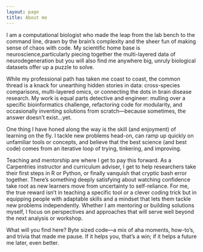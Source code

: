 ```yaml
---
layout: page
title: About me
---
```


I am a computational biologist who made the leap from the lab bench to the command line, drawn by the brain’s complexity and the sheer fun of making sense of chaos with code. My scientific home base is neuroscience,particularly piecing together the multi-layered data of neurodegeneration but you will also find me anywhere big, unruly biological datasets offer up a puzzle to solve.

While my professional path has taken me coast to coast, the common thread is a knack for unearthing hidden stories in data: cross-species comparisons, multi-layered omics, or connecting the dots in brain disease research. My work is equal parts detective and engineer: mulling over a specific bioinformatics challenge, refactoring code for modularity, and occasionally inventing solutions from scratch—because sometimes, the answer doesn’t exist…yet.

One thing I have honed along the way is the skill (and enjoyment) of learning on the fly. I tackle new problems head-on, can ramp up quickly on unfamiliar tools or concepts, and believe that the best science (and best code) comes from an iterative loop of trying, tinkering, and improving.

Teaching and mentorship are where I get to pay this forward. As a Carpentries instructor and curriculum adviser, I get to help researchers take their first steps in R or Python, or finally vanquish that cryptic bash error together. There’s something deeply satisfying about watching confidence take root as new learners move from uncertainty to self-reliance. For me, the true reward isn’t in teaching a specific tool or a clever coding trick but in equipping people with adaptable skills and a mindset that lets them tackle new problems independently. Whether I am mentoring or building solutions myself, I focus on perspectives and approaches that will serve well beyond the next analysis or workshop.

What will you find here? Byte sized code—a mix of aha moments, how-to’s, and trivia that made me pause. If it helps you, that’s a win; if it helps a future me later, even better.


